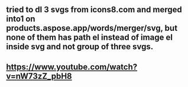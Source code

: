 ##  tried to dl 3 svgs from icons8.com and merged into1 on products.aspose.app/words/merger/svg, but none of them has path el instead of image el inside svg and not group <g> of three svgs.
##  https://www.youtube.com/watch?v=nW73zZ_pbH8